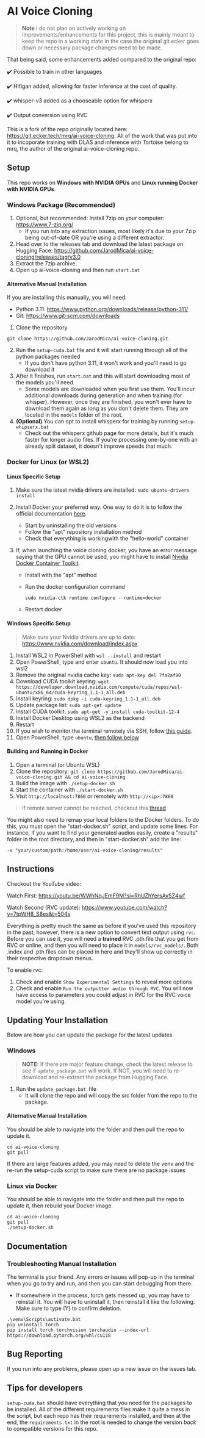 # AI Voice Cloning

> **Note** I do not plan on actively working on improvements/enhancements for this project, this is mainly meant to keep the repo in a working state in the case the original git.ecker goes down or necessary package changes need to be made.

That being said, some enhancements added compared to the original repo:

:heavy_check_mark: Possible to train in other languages

:heavy_check_mark: Hifigan added, allowing for faster inference at the cost of quality.  

:heavy_check_mark: whisper-v3 added as a chooseable option for whisperx

:heavy_check_mark: Output conversion using RVC 

This is a fork of the repo originally located here: https://git.ecker.tech/mrq/ai-voice-cloning.  All of the work that was put into it to incoporate training with DLAS and inference with Tortoise belong to mrq, the author of the original ai-voice-cloning repo.  

## Setup
This repo works on **Windows with NVIDIA GPUs** and **Linux running Docker with NVIDIA GPUs**. 

### Windows Package (Recommended)
1. Optional, but recommended: Install 7zip on your computer: https://www.7-zip.org/
    - If you run into any extraction issues, most likely it's due to your 7zip being out-of-date OR you're using a different extractor.
2. Head over to the releases tab and download the latest package on Hugging Face: https://github.com/JarodMica/ai-voice-cloning/releases/tag/v3.0
3. Extract the 7zip archive.
4. Open up ai-voice-cloning and then run ```start.bat```

#### Alternative Manual Installation

If you are installing this manually, you will need:
- Python 3.11: https://www.python.org/downloads/release/python-311/
- Git: https://www.git-scm.com/downloads

1. Clone the repository
```
git clone https://github.com/JarodMica/ai-voice-cloning.git
```
2. Run the ```setup-cuda.bat``` file and it will start running through all of the python packages needed
    - If you don't have python 3.11, it won't work and you'll need to go download it
3. After it finishes, run ```start.bat``` and this will start downloading most of the models you'll need.
    - Some models are downloaded when you first use them.  You'll incur additional downloads during generation and when training (for whisper).  However, once they are finished, you won't ever have to download them again as long as you don't delete them.  They are located in the ```models``` folder of the root.
4. **(Optional)** You can opt to install whisperx for training by running ```setup-whipserx.bat```
    - Check out the whisperx github page for more details, but it's much faster for longer audio files.  If you're processing one-by-one with an already split dataset, it doesn't improve speeds that much.


### Docker for Linux (or WSL2)

#### Linux Specific Setup
1. Make sure the latest nvidia drivers are installed: `sudo ubuntu-drivers install`
2. Install Docker your preferred way. One way to do it is to follow the official documentation [here](https://docs.docker.com/engine/install/ubuntu/#uninstall-old-versions).
    - Start by uninstalling the old versions
    - Follow the "apt" repository installation method
    - Check that everything is workingwith the "hello-world" container

3. If, when launching the voice cloning docker, you have an error message saying that the GPU cannot be used, you might have to install [Nvidia Docker Container Toolkit](https://docs.nvidia.com/datacenter/cloud-native/container-toolkit/latest/install-guide.html).
    - Install with the "apt" method
    - Run the docker configuration command

        ```sudo nvidia-ctk runtime configure --runtime=docker```
    
    - Restart docker




#### Windows Specific Setup
> Make sure your Nvidia drivers are up to date: https://www.nvidia.com/download/index.aspx
1. Install WSL2 in PowerShell with `wsl --install` and restart
2. Open PowerShell, type and enter ```ubuntu```.  It should now load you into wsl2
3. Remove the original nvidia cache key: `sudo apt-key del 7fa2af80`
4. Download CUDA toolkit keyring: `wget https://developer.download.nvidia.com/compute/cuda/repos/wsl-ubuntu/x86_64/cuda-keyring_1.1-1_all.deb`
5. Install keyring: `sudo dpkg -i cuda-keyring_1.1-1_all.deb`
6. Update package list: `sudo apt-get update`
7. Install CUDA toolkit: `sudo apt-get -y install cuda-toolkit-12-4`
8. Install Docker Desktop using WSL2 as the backend
9. Restart
10. If you wish to monitor the terminal remotely via SSH, follow [this guide](https://www.hanselman.com/blog/how-to-ssh-into-wsl2-on-windows-10-from-an-external-machine).
11. Open PowerShell, type ```ubuntu```, [then follow below](#building-and-running-in-docker)

#### Building and Running in Docker

1. Open a terminal (or Ubuntu WSL)
2. Clone the repository: `git clone https://github.com/JarodMica/ai-voice-cloning.git && cd ai-voice-cloning`
3. Build the image with `./setup-docker.sh`
4. Start the container with `./start-docker.sh`
5. Visit `http://localhost:7860` or remotely with `http://<ip>:7860`

>If remote server cannot be reached, checkout this [thread](https://github.com/JarodMica/ai-voice-cloning/issues/92)

You might also need to remap your local folders to the Docker folders. To do this, you must open the "start-docker.sh" script, and update some lines. For instance, if you want to find your generated audios easily, create a "results" folder in the root directory, and then in "start-docker.sh" add the line:

```-v "your/custom/path:/home/user/ai-voice-cloning/results"```



## Instructions
Checkout the YouTube video:

Watch First: https://youtu.be/WWhNqJEmF9M?si=RhUZhYersAvSZ4wf

Watch Second (RVC update): https://www.youtube.com/watch?v=7tpWH8_S8es&t=504s

Everything is pretty much the same as before if you've used this repository in the past, however, there is a new option to convert text output using ```rvc```.  Before you can use it, you will need a **trained** RVC .pth file that you get from RVC or online, and then you will need to place it in ```models/rvc_models/```.  Both .index and .pth files can be placed in here and they'll show up correctly in their respective dropdown menus.

To enable rvc: 
1. Check and enable ```Show Experimental Settings``` to reveal more options
2. Check and enable ```Run the outputter audio through RVC```.
You will now have access to parameters you could adjust in RVC for the RVC voice model you're using.

## Updating Your Installation
Below are how you can update the package for the latest updates

### Windows
>**NOTE:** If there are major feature change, check the latest release to see if ```update_package.bat``` will work.  If NOT, you will need to re-download and re-extract the package from Hugging Face.
1. Run the `update_package.bat `file
    - It will clone the repo and will copy the src folder from the repo to the package.

#### Alternative Manual Installation
You should be able to navigate into the folder and then pull the repo to update it.
```
cd ai-voice-cloning
git pull
```
If there are large features added, you may need to delete the venv and the re-run the setup-cuda script to make sure there are no package issues

### Linux via Docker
You should be able to navigate into the folder and then pull the repo to update it, then rebuild your Docker image.
```
cd ai-voice-cloning
git pull
./setup-docker.sh
```

## Documentation

### Troubleshooting Manual Installation
The terminal is your friend.  Any errors or issues will pop-up in the terminal when you go to try and run, and then you can start debugging from there.
- If somewhere in the process, torch gets messed up, you may have to reinstall it.  You will have to uninstall it, then reinstall it like the following.  Make sure to type (Y) to confirm deletion.

```
.\venv\Scripts\activate.bat
pip uninstall torch
pip install torch torchvision torchaudio --index-url https://download.pytorch.org/whl/cu118
```

## Bug Reporting

If you run into any problems, please open up a new issue on the issues tab.

## Tips for developers
`setup-cuda.bat` should have everything that you need for the packages to be installed.  All of the different requirements files make it quite a mess in the script, but each repo has their requirements installed, and then at the end, the `requirements.txt` in the root is needed to change the version *back* to compatible versions for this repo.

